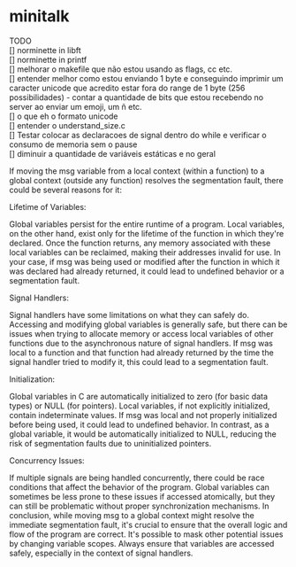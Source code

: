 # minitalk

TODO<br/>
[] norminette in libft<br/>
[] norminette in printf<br/>
[] melhorar o makefile que não estou usando as flags, cc etc.<br/>
[] entender melhor como estou enviando 1 byte e conseguindo imprimir um caracter unicode que acredito estar fora do range de 1 byte (256 possibilidades) - contar a quantidade de bits que estou recebendo no server ao enviar um emoji, um ñ etc.<br/>
[] o que eh o formato unicode<br/>
[] entender o understand_size.c<br/>
[] Testar colocar as declaracoes de signal dentro do while e verificar o consumo de memoria sem o pause<br/>
[] diminuir a quantidade de variáveis estáticas e no geral<br/>


If moving the msg variable from a local context (within a function) to a global context (outside any function) resolves the segmentation fault, there could be several reasons for it:

Lifetime of Variables:

Global variables persist for the entire runtime of a program.
Local variables, on the other hand, exist only for the lifetime of the function in which they're declared. Once the function returns, any memory associated with these local variables can be reclaimed, making their addresses invalid for use.
In your case, if msg was being used or modified after the function in which it was declared had already returned, it could lead to undefined behavior or a segmentation fault.

Signal Handlers:

Signal handlers have some limitations on what they can safely do.
Accessing and modifying global variables is generally safe, but there can be issues when trying to allocate memory or access local variables of other functions due to the asynchronous nature of signal handlers.
If msg was local to a function and that function had already returned by the time the signal handler tried to modify it, this could lead to a segmentation fault.

Initialization:

Global variables in C are automatically initialized to zero (for basic data types) or NULL (for pointers).
Local variables, if not explicitly initialized, contain indeterminate values.
If msg was local and not properly initialized before being used, it could lead to undefined behavior. In contrast, as a global variable, it would be automatically initialized to NULL, reducing the risk of segmentation faults due to uninitialized pointers.

Concurrency Issues:

If multiple signals are being handled concurrently, there could be race conditions that affect the behavior of the program. Global variables can sometimes be less prone to these issues if accessed atomically, but they can still be problematic without proper synchronization mechanisms.
In conclusion, while moving msg to a global context might resolve the immediate segmentation fault, it's crucial to ensure that the overall logic and flow of the program are correct. It's possible to mask other potential issues by changing variable scopes. Always ensure that variables are accessed safely, especially in the context of signal handlers.